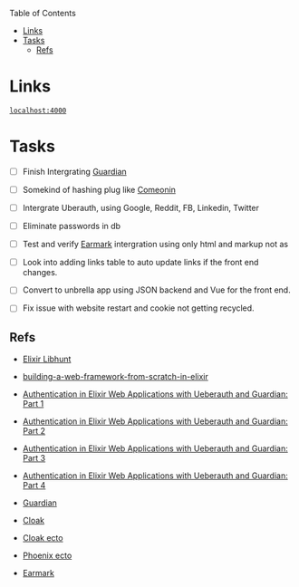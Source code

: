 Table of Contents
- [Links](#links)
- [Tasks](#tasks)
  - [Refs](#refs)


# Links

[`localhost:4000`](http://localhost:4000)


# Tasks

- [ ] Finish Intergrating [Guardian](https://hexdocs.pm/guardian/tutorial-start.html)
- [ ] Somekind of hashing plug like [Comeonin](https://hexdocs.pm/Comeonin/)
- [ ] Intergrate Uberauth, using Google, Reddit, FB, Linkedin, Twitter
- [ ] Eliminate passwords in db
- [ ] Test and verify [Earmark](https://hexdocs.pm/earmark/Earmark.html) intergration using only html and markup not as
- [ ] Look into adding links table to auto update links if the front end changes.
- [ ] Convert to unbrella app using JSON backend and Vue for the front end.
- [ ] Fix issue with website restart and cookie not getting recycled.


## Refs

  * [Elixir Libhunt](https://elixir.libhunt.com/)

  * [building-a-web-framework-from-scratch-in-elixir](https://codewords.recurse.com/issues/five/building-a-web-framework-from-scratch-in-elixir)
  * [Authentication in Elixir Web Applications with Ueberauth and Guardian: Part 1](https://thoughtbot.com/blog/authentication-in-elixir-web-applications-with-guardian-part-1)
  * [Authentication in Elixir Web Applications with Ueberauth and Guardian: Part 2](https://thoughtbot.com/blog/authentication-in-elixir-web-applications-with-guardian-part-2)
  * [Authentication in Elixir Web Applications with Ueberauth and Guardian: Part 3](https://thoughtbot.com/blog/authentication-in-elixir-web-applications-with-guardian-part-3)
  * [Authentication in Elixir Web Applications with Ueberauth and Guardian: Part 4](https://thoughtbot.com/blog/authentication-in-elixir-web-applications-with-ueberauth-and-guardian-part-4)

  * [Guardian](https://hexdocs.pm/guardian/tutorial-start.html)
  * [Cloak](https://hexdocs.pm/cloak/1.0.2/install.html#content)
  * [Cloak ecto](https://hexdocs.pm/cloak_ecto/1.0.1/install.html#content)
  * [Phoenix ecto](https://hexdocs.pm/phoenix/ecto.html#content)
  * [Earmark](https://hexdocs.pm/earmark/Earmark.html)